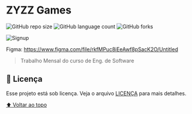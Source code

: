 # ZYZZ Games

![GitHub repo size](https://img.shields.io/github/repo-size/iuricode/README-template?style=for-the-badge)
![GitHub language count](https://img.shields.io/github/languages/count/iuricode/README-template?style=for-the-badge)
![GitHub forks](https://img.shields.io/github/forks/iuricode/README-template?style=for-the-badge)


<img src="https://cdn.discordapp.com/attachments/882329006110801931/983829403194769429/127.0.0.1_5500_index.html_1.png" alt="Signup">

Figma: https://www.figma.com/file/rkfMPuc8iEeAwf8pSacK2O/Untitled

> Trabalho Mensal do curso de Eng. de Software

## 📝 Licença

Esse projeto está sob licença. Veja o arquivo [LICENÇA](LICENSE.md) para mais detalhes.

[⬆ Voltar ao topo](#nome-do-projeto)<br>
